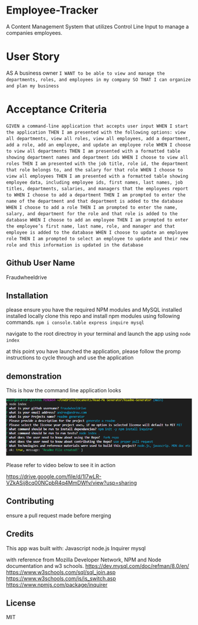 # Employee-Tracker
A Content Management System that utilizes Control Line Input to manage a companies employees. 

# User Story 
AS A business owner
`I WANT to be able to view and manage the departments, roles, and employees in my company
SO THAT I can organize and plan my business`


# Acceptance Criteria 
`GIVEN a command-line application that accepts user input
WHEN I start the application
THEN I am presented with the following options: view all departments, view all roles, view all employees, add a department, add a role, add an employee, and update an employee role
WHEN I choose to view all departments
THEN I am presented with a formatted table showing department names and department ids
WHEN I choose to view all roles
THEN I am presented with the job title, role id, the department that role belongs to, and the salary for that role
WHEN I choose to view all employees
THEN I am presented with a formatted table showing employee data, including employee ids, first names, last names, job titles, departments, salaries, and managers that the employees report to
WHEN I choose to add a department
THEN I am prompted to enter the name of the department and that department is added to the database
WHEN I choose to add a role
THEN I am prompted to enter the name, salary, and department for the role and that role is added to the database
WHEN I choose to add an employee
THEN I am prompted to enter the employee’s first name, last name, role, and manager and that employee is added to the database
WHEN I choose to update an employee role
THEN I am prompted to select an employee to update and their new role and this information is updated in the database `

## Github User Name
Fraudwheeldrive

## Installation
please ensure you have the required NPM modules and MySQL installed installed locally 
clone this repo and install npm modules using following commands. 
`npm i console.table express inquire mysql`

navigate to the root directroy in your terminal and launch the app using 
`node index`

at this point you have launched the application, please follow the promp instructions 
to cycle through and use the application 

## demonstration

This is how the command line application looks

![alt text](https://github.com/fraudwheeldrive/Readme-Generator/blob/main/assets/images/screenshot.PNG)

Please refer to video below to see it in action

https://drive.google.com/file/d/1l7wLR-VZkASij8cq00NCpbR4q4MmDWfv/view?usp=sharing


## Contributing
 ensure a pull request made before merging 


## Credits
This app was built with:
Javascript 
node.js 
Inquirer 
mysql 


with reference from Mozilla Developer Network, NPM and Node documentation and w3 schools.
https://dev.mysql.com/doc/refman/8.0/en/
https://www.w3schools.com/sql/sql_join.asp
https://www.w3schools.com/js/js_switch.asp
https://www.npmjs.com/package/inquirer

## License
MIT